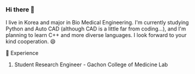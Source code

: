 ### Hi there 👋

I live in Korea and major in Bio Medical Engineering. 
I'm currently studying Python and Auto CAD (although CAD is a little far from coding...), 
and I'm planning to learn C++ and more diverse languages. 
I look forward to your kind cooperation. 😄

:milky_way: Experience
1. Student Research Engineer - Gachon College of Medicine Lab
